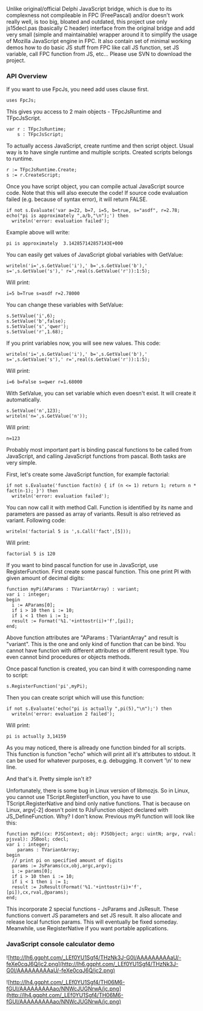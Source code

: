 Unlike original/official Delphi JavaScript bridge, which is due to its complexness not compileable in FPC (FreePascal) and/or doesn't work really well, is too big, bloated and outdated, this project use only js15decl.pas (basically C header) interface from the original bridge and add very small (simple and maintainable) wrapper around it to simplify the usage of Mozilla JavaScript engine in FPC. It also contain set of minimal working demos how to do basic JS stuff from FPC like call JS function, set JS variable, call FPC function from JS, etc... Please use SVN to download the project.

### API Overview ###

If you want to use FpcJs, you need add uses clause first.

```
uses FpcJs;
```

This gives you access to 2 main objects - TFpcJsRuntime and TFpcJsScript.

```
var r : TFpcJsRuntime;
    s : TFpcJsScript;
```

To actually access JavaScript, create runtime and then script object. Usual way is to have single runtime and multiple scripts. Created scripts belongs to runtime.

```
r := TFpcJsRuntime.Create;
s := r.CreateScript;
```

Once you have script object, you can compile actual JavaScript source code. Note that this will also execute the code! If source code evaluation failed (e.g. because of syntax error), it will return FALSE.

```
if not s.Evaluate('var a=22, b=7, i=5, b=true, s="asdf", r=2.78; echo("pi is approximately ",a/b,"\n");') then
  writeln('error: evaluation failed');
```

Example above will write:

```
pi is approximately  3.142857142857143E+000
```

You can easily get values of JavaScript global variables with GetValue:

```
writeln('i=',s.GetValue('i'),' b=',s.GetValue('b'),' s=',s.GetValue('s'),' r=',real(s.GetValue('r')):1:5);
```

Will print:

```
i=5 b=True s=asdf r=2.78000
```

You can change these variables with SetValue:

```
s.SetValue('i',6);
s.SetValue('b',false);
s.SetValue('s','qwer');
s.SetValue('r',1.68);
```

If you print variables now, you will see new values. This code:

```
writeln('i=',s.GetValue('i'),' b=',s.GetValue('b'),' s=',s.GetValue('s'),' r=',real(s.GetValue('r')):1:5);
```

Will print:

```
i=6 b=False s=qwer r=1.68000
```

With SetValue, you can set variable which even doesn't exist. It will create it automatically.

```
s.SetValue('n',123);
writeln('n=',s.GetValue('n'));
```

Will print:

```
n=123
```

Probably most important part is binding pascal functions to be called from JavaScript, and calling JavaScript functions from pascal. Both tasks are very simple.

First, let's create some JavaScript function, for example factorial:

```
if not s.Evaluate('function fact(n) { if (n <= 1) return 1; return n * fact(n-1); }') then
  writeln('error: evaluation failed');
```

You can now call it with method Call. Function is identified by its name and parameters are passed as array of variants. Result is also retrieved as variant. Following code:

```
writeln('factorial 5 is ',s.Call('fact',[5]));
```

Will print:

```
factorial 5 is 120
```

If you want to bind pascal function for use in JavaScript, use RegisterFunction. First create some pascal function. This one print PI with given amount of decimal digits:

```
function myPi(AParams : TVariantArray) : variant;
var i : integer;
begin
  i := AParams[0];
  if i > 10 then i := 10;
  if i < 1 then i := 1;
  result := Format('%1.'+inttostr(i)+'f',[pi]);
end;
```

Above function attributes are "AParams : TVariantArray" and result is "variant". This is the one and only kind of function that can be bind. You cannot have function with different attributes or different result type. You even cannot bind procedures or objects methods.

Once pascal function is created, you can bind it with corresponding name to script:

```
s.RegisterFunction('pi',myPi);
```

Then you can create script which will use this function:

```
if not s.Evaluate('echo("pi is actually ",pi(5),"\n");') then
  writeln('error: evaluation 2 failed');
```

Will print:

```
pi is actually 3,14159
```

As you may noticed, there is allready one function binded for all scripts. This function is function "echo" which will print all it's attributes to stdout. It can be used for whatever purposes, e.g. debugging. It convert '\n' to new line.

And that's it. Pretty simple isn't it?

Unfortunately, there is some bug in Linux version of libmozjs. So in Linux, you cannot use TScript.RegisterFunction, you have to use TScript.RegisterNative and bind only native functions. That is because on Linux, argv[-2] doesn't point to PJsFunction object declared with JS\_DefineFunction. Why? I don't know. Previous myPi function will look like this:

```
function myPi(cx: PJSContext; obj: PJSObject; argc: uintN; argv, rval: pjsval): JSBool; cdecl; 
var i : integer; 
    params : TVariantArray; 
begin 
  // print pi on specified amount of digits 
  params := JsParams(cx,obj,argc,argv); 
  i := params[0]; 
  if i > 10 then i := 10; 
  if i < 1 then i := 1; 
  result := JsResult(Format('%1.'+inttostr(i)+'f',[pi]),cx,rval,@params); 
end; 
```

This incorporate 2 special functions - JsParams and JsResult. These functions convert JS parameters and set JS result. It also allocate and release local function params. This will eventually be fixed someday. Meanwhile, use RegisterNative if you want portable applications.

### JavaScript console calculator demo ###

![http://lh6.ggpht.com/_LEf0YU1Sgf4/THzNk3J-G0I/AAAAAAAAAaU/-feXe0cqJ6Q/jc2.png](http://lh6.ggpht.com/_LEf0YU1Sgf4/THzNk3J-G0I/AAAAAAAAAaU/-feXe0cqJ6Q/jc2.png)

![http://lh4.ggpht.com/_LEf0YU1Sgf4/TH06M6-fGUI/AAAAAAAAAao/NNWcJUGNrwA/jc.png](http://lh4.ggpht.com/_LEf0YU1Sgf4/TH06M6-fGUI/AAAAAAAAAao/NNWcJUGNrwA/jc.png)